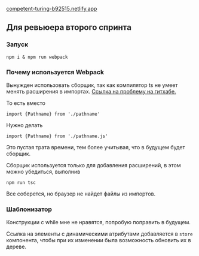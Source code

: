 [competent-turing-b92515.netlify.app](https://competent-turing-b92515.netlify.app)

## Для ревьюера второго спринта

### Запуск
```
npm i & npm run webpack
```

### Почему используется Webpack
Вынужден использовать сборщик, так как компилятор ts не умеет менять расширения в импортах.
[Ссылка на проблему на гитхабе.](https://github.com/microsoft/TypeScript/issues/16577)

То есть вместо
```
import {Pathname} from './pathname'
```
Нужно делать
```
import {Pathname} from './pathname.js'
```
Это пустая трата времени, тем более учитывая, что в будущем будет сборщик.

Сборщик используется только для добавления расширений, в этом можно убедиться, выполнив
```
npm run tsc
```
Все соберется, но браузер не найдет файлы из импортов.

### Шаблонизатор
Конструкции с while мне не нравятся, попробую поправить в будущем.

Ссылка на элементы с динамическими атрибутами добавляется в `store` компонента, 
чтобы при их изменении была возможность обновить их в дереве.  
